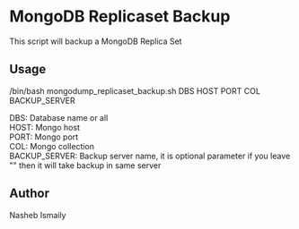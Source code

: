 # MongoDB Replicaset Backup

This script will backup a MongoDB Replica Set

## Usage

/bin/bash mongodump_replicaset_backup.sh DBS HOST PORT COL BACKUP_SERVER  

DBS: 		Database name or all  
HOST:		Mongo host  
PORT:		Mongo port  
COL: 		Mongo collection  
BACKUP_SERVER: 	Backup server name, it is optional parameter if you leave "" then it will take backup in same server  

## Author

Nasheb Ismaily
